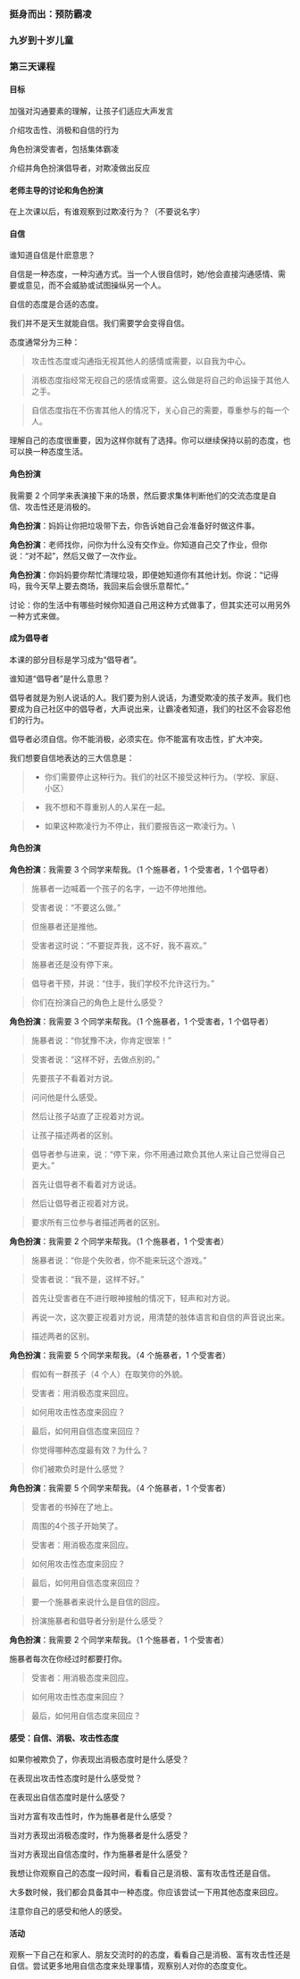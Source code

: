 ### 挺身而出：预防霸凌

### 九岁到十岁儿童

### 第三天课程

#### 目标

加强对沟通要素的理解，让孩子们适应大声发言

介绍攻击性、消极和自信的行为

角色扮演受害者，包括集体霸凌

介绍并角色扮演倡导者，对欺凌做出反应

#### 老师主导的讨论和角色扮演

在上次课以后，有谁观察到过欺凌行为？（不要说名字）

#### 自信

谁知道自信是什麽意思？

自信是一种态度，一种沟通方式。当一个人很自信时，她/他会直接沟通感情、需要或意见，而不会威胁或试图操纵另一个人。

自信的态度是合适的态度。

我们并不是天生就能自信。我们需要学会变得自信。

态度通常分为三种：

> 攻击性态度或沟通指无视其他人的感情或需要，以自我为中心。

> 消极态度指经常无视自己的感情或需要。这么做是将自己的命运操于其他人之手。

> 自信态度指在不伤害其他人的情况下，关心自己的需要，尊重参与的每一个人。

理解自己的态度很重要，因为这样你就有了选择。你可以继续保持以前的态度，也可以换一种态度生活。

#### 角色扮演

我需要 2 个同学来表演接下来的场景，然后要求集体判断他们的交流态度是自信、攻击性还是消极的。

**角色扮演**：妈妈让你把垃圾带下去，你告诉她自己会准备好时做这件事。




**角色扮演**：老师找你，问你为什么没有交作业。你知道自己交了作业，但你说：“对不起”，然后又做了一次作业。



**角色扮演**：你妈妈要你帮忙清理垃圾，即便她知道你有其他计划。你说：“记得吗，我今天早上要去商场，我回来后会很乐意帮忙。”



讨论：你的生活中有哪些时候你知道自己用这种方式做事了，但其实还可以用另外一种方式来做。



#### 成为倡导者



本课的部分目标是学习成为“倡导者”。



谁知道“倡导者”是什么意思？



倡导者就是为别人说话的人。我们要为别人说话，为遭受欺凌的孩子发声。我们也要成为自己社区中的倡导者，大声说出来，让霸凌者知道，我们的社区不会容忍他们的行为。



倡导者必须自信。你不能消极，必须实在。你不能富有攻击性，扩大冲突。



我们想要自信地表达的三大信息是：



>* 你们需要停止这种行为。我们的社区不接受这种行为。（学校、家庭、小区）



>* 我不想和不尊重别人的人呆在一起。



>* 如果这种欺凌行为不停止，我们要报告这一欺凌行为。\\



#### 角色扮演



**角色扮演**：我需要 3 个同学来帮我。（1 个施暴者，1 个受害者，1 个倡导者）



> 施暴者一边喊着一个孩子的名字，一边不停地推他。



> 受害者说：“不要这么做。”



> 但施暴者还是推他。



> 受害者这时说：“不要捉弄我，这不好，我不喜欢。”



> 施暴者还是没有停下来。



> 倡导者干预，并说：“住手，我们学校不允许这行为。”



> 你们在扮演自己的角色上是什么感受？



**角色扮演**：我需要 3 个同学来帮我。（1 个施暴者，1 个受害者，1 个倡导者）



> 施暴者说：“你犹豫不决，你肯定很笨！”



> 受害者说：“这样不好，去做点别的。”



> 先要孩子不看着对方说。



> 问问他是什么感受。



> 然后让孩子站直了正视着对方说。



> 让孩子描述两者的区别。



> 倡导者参与进来，说：“停下来，你不用通过欺负其他人来让自己觉得自己更大。”



> 首先让倡导者不看着对方说话。



> 然后让倡导者正视着对方说。



> 要求所有三位参与者描述两者的区别。



**角色扮演**：我需要 2 个同学来帮我。（1 个施暴者，1 个受害者）



> 施暴者说：“你是个失败者，你不能来玩这个游戏。”



> 受害者说：“我不是，这样不好。”



> 首先让受害者在不进行眼神接触的情况下，轻声和对方说。



> 再说一次，这次要正视着对方说，用清楚的肢体语言和自信的声音说出来。



> 描述两者的区别。



**角色扮演**：我需要 5 个同学来帮我。（4 个施暴者，1 个受害者）



> 假如有一群孩子（4 个人）在取笑你的外貌。



> 受害者：用消极态度来回应。



> 如何用攻击性态度来回应？



> 最后，如何用自信态度来回应？



> 你觉得哪种态度最有效？为什么？



> 你们被欺负时是什么感觉？



**角色扮演**：我需要 5 个同学来帮我。（4 个施暴者，1 个受害者）



> 受害者的书掉在了地上。



> 周围的4个孩子开始笑了。



> 受害者：用消极态度来回应。



> 如何用攻击性态度来回应？



> 最后，如何用自信态度来回应？



> 要一个施暴者来说什么是自信的回应。



> 扮演施暴者和倡导者分别是什么感受？



**角色扮演**：我需要 2 个同学来帮我。（1 个施暴者，1 个受害者）



施暴者每次在你经过时都要打你。



> 受害者：用消极态度来回应。



> 如何用攻击性态度来回应？



> 最后，如何用自信态度来回应？



#### 感受：自信、消极、攻击性态度



如果你被欺负了，你表现出消极态度时是什么感受？



在表现出攻击性态度时是什么感受觉？



在表现出自信态度时是什么感受？



当对方富有攻击性时，作为施暴者是什么感受？



当对方表现出消极态度时，作为施暴者是什么感受？



当对方表现出自信态度时，作为施暴者是什么感受？



我想让你观察自己的态度一段时间，看看自己是消极、富有攻击性还是自信。



大多数时候，我们都会具备其中一种态度。你应该尝试一下用其他态度来回应。



注意你自己的感受和他人的感受。



#### 活动



观察一下自己在和家人、朋友交流时的的态度，看看自己是消极、富有攻击性还是自信。尝试更多地用自信态度来处理事情，观察别人对你的态度变化。





